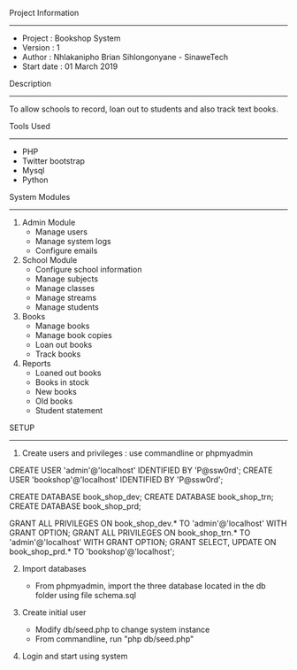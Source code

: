 Project Information
*******************

- Project		: Bookshop System
- Version		: 1
- Author		: Nhlakanipho Brian Sihlongonyane - SinaweTech
- Start date	: 01 March 2019

Description
***********

To allow schools to record, loan out to students and also track text books.

Tools Used
**********

- PHP
- Twitter bootstrap
- Mysql
- Python

System Modules
**************

1) Admin Module
	- Manage users
	- Manage system logs
	- Configure emails
2) School Module
	- Configure school information
	- Manage subjects
	- Manage classes
	- Manage streams
    - Manage students
3) Books
	- Manage books
	- Manage book copies
	- Loan out books
	- Track books
4) Reports
	- Loaned out books
	- Books in stock
	- New books
    - Old books
    - Student statement

SETUP
*****

1) Create users and privileges : use commandline or phpmyadmin

CREATE USER 'admin'@'localhost' IDENTIFIED BY 'P@ssw0rd';
CREATE USER 'bookshop'@'localhost' IDENTIFIED BY 'P@ssw0rd';

CREATE DATABASE book_shop_dev;
CREATE DATABASE book_shop_trn;
CREATE DATABASE book_shop_prd;

GRANT ALL PRIVILEGES ON book_shop_dev.* TO 'admin'@'localhost' WITH GRANT OPTION;
GRANT ALL PRIVILEGES ON book_shop_trn.* TO 'admin'@'localhost' WITH GRANT OPTION;
GRANT SELECT, UPDATE ON book_shop_prd.* TO 'bookshop'@'localhost';

2) Import databases 
    - From phpmyadmin, import the three database located in the db folder using file schema.sql

3) Create initial user
    - Modify db/seed.php to change system instance
    - From commandline, run "php db/seed.php"

4) Login and start using system
